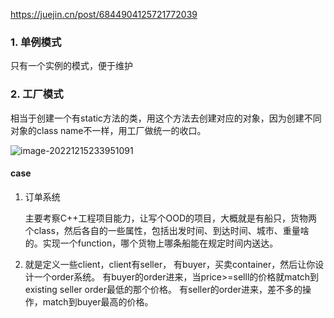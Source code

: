 https://juejin.cn/post/6844904125721772039

### 1. 单例模式

只有一个实例的模式，便于维护

### 2. 工厂模式

相当于创建一个有static方法的类，用这个方法去创建对应的对象，因为创建不同对象的class name不一样，用工厂做统一的收口。

![image-20221215233951091](C:\Users\陈浩哲\Desktop\rush\八股\img\设计\image-20221215233951091.png)

#### case

1. 订单系统

   主要考察C++工程项目能力，让写个OOD的项目，大概就是有船只，货物两个class，然后各自的一些属性，包括出发时间、到达时间、城市、重量啥的。实现一个function，哪个货物上哪条船能在规定时间内送达。

2. 就是定义一些client，client有seller， 有buyer，买卖container，然后让你设计一个order系统。
   有buyer的order进来，当price>=selll的价格就match到existing seller order最低的那个价格。
   有seller的order进来，差不多的操作，match到buyer最高的价格。
